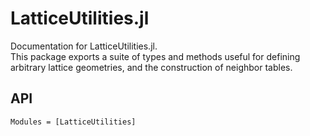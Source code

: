 # LatticeUtilities.jl

Documentation for LatticeUtilities.jl.\
This package exports a suite of types and methods useful for defining arbitrary lattice geometries, and the construction of neighbor tables.

## API

```@autodocs
Modules = [LatticeUtilities]
```